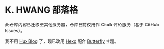 # K. HWANG 部落格

此仓库内容已迁移至其他服务器，仓库目前仅用作 Gitalk 评论服务（基于 GitHub Issues）。

我不用 [Hux Blog](https://github.com/Huxpro/huxpro.github.io) 了，现已改用 [Hexo](https://hexo.io/zh-cn/) 配合 [Butterfly](https://github.com/jerryc127/hexo-theme-butterfly) 主题。
